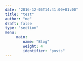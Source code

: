 ```yaml
---
date: "2016-12-05T14:41:00+01:00"
title: "test"
author: "me"
draft: false
type: "section"
menu:
     main:
        name: "Blog"
        weight: 4
        identifier: "posts"
---
```

